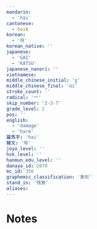 ```yaml
---
mandarin:
  - 'hài'
cantonese:
  - hoi6
korean:
  - '해'
korean_native: ''
japanese:
  - 'GAI'
  - 'KATSU'
japanese_nanori: ''
vietnamese:
middle_chinese_initial: 'ɣ'
middle_chinese_final: 'ɑi'
stroke_count: ''
radical: '宀'
skip_number: '2-3-7'
grade_level: 2
pos: ''
english:
  - 'damage'
  - 'harm'
羅馬字: 'hai'
韓文: '해'
joyo_level: ''
hsk_level: ''
hanmun_edu_level: ''
danayo_id: 2070
mc_id: 356
graphemic_classification: '象形'
stand_in: '残害'
aliases:
---
```


# Notes
